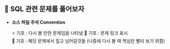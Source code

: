 ## 🦾 SQL 관련 문제를 풀어보자

* __소스 파일 주석 Convention__

  ⭐️ 기호 : 다시 볼 만한 문제임을 나타냄
  📎 기호 : 문제 링크 표시 <br>
  📌 기호 : 해당 문제에서 짚고 넘어갈것들 (나중에 다시 볼 때 핵심만 빨리 보기 위함)
